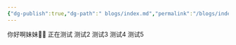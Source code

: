 ```yaml
---
{"dg-publish":true,"dg-path":" blogs/index.md","permalink":"/blogs/index/","tags":["gardenEntry"],"created":"2025-04-25T23:37:41.966+08:00","updated":"2025-04-26T22:20:54.662+08:00"}
---
```


你好啊妹妹👏🏻
正在测试
测试2
测试3
测试4
测试5